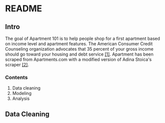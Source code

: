 # README
## Intro ##
The goal of Apartment 101 is to help people shop for a first apartment based on income level and apartment features. The American Consumer Credit Counseling organization advocates that 35 percent of your gross income should go toward your housing and debt service [[1]](https://www.quicken.com/taking-inventory-your-personal-finances-how-much-your-paycheck-should-you-budget-bills-s). Apartment has been scraped from Apartments.com with a modified version of Adina Stoica's scraper [[2]](https://github.com/adinutzyc21/apartments-scraper).

### Contents ###
1. Data cleaning
2. Modeling
3. Analysis


## Data Cleaning ##
